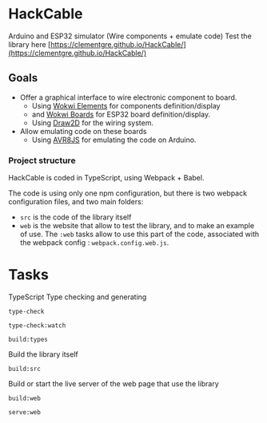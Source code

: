 # HackCable
Arduino and ESP32 simulator (Wire components + emulate code)
Test the library here [https://clementgre.github.io/HackCable/](https://clementgre.github.io/HackCable/)

## Goals

- Offer a graphical interface to wire electronic component to board.
  - Using [Wokwi Elements](https://github.com/wokwi/wokwi-elements) for components definition/display 
  - and [Wokwi Boards](https://github.com/wokwi/wokwi-boards) for ESP32 board definition/display.
  - Using [Draw2D](http://www.draw2d.org) for the wiring system.
- Allow emulating code on these boards
  - Using [AVR8JS](https://github.com/wokwi/avr8js) for emulating the code on Arduino.
  
### Project structure

HackCable is coded in TypeScript, using Webpack + Babel.

The code is using only one npm configuration, but there is two webpack configuration files, and two main folders:
- ``src`` is the code of the library itself
- ``web`` is the website that allow to test the library, and to make an example of use. The ``:web`` tasks allow to use this part of the code, associated with the webpack config : ``webpack.config.web.js``.

# Tasks

TypeScript Type checking and generating

``type-check``

``type-check:watch``

``build:types``

Build the library itself

``build:src``

Build or start the live server of the web page that use the library

``build:web``

``serve:web``